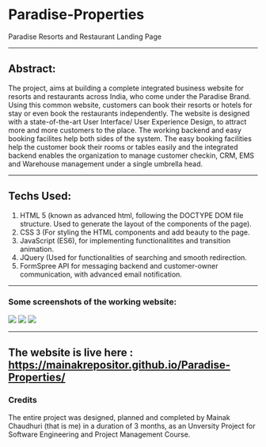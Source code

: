 # Paradise-Properties
Paradise Resorts and Restaurant Landing Page

<hr>

## Abstract: 
The project, aims at building a complete integrated business website for resorts and restaurants across India, who come under the Paradise Brand. Using this common website, customers can book their resorts or hotels for stay or even book the restaurants independently. The website is designed with a state-of-the-art User Interface/ User Experience Design, to attract more and more customers to the place. The working backend and easy booking facilites help both sides of the system. The easy booking facilities help the customer book their rooms or tables easily and the integrated backend enables the organization to manage customer checkin, CRM, EMS and Warehouse management under a single umbrella head.

<hr>

## Techs Used:
<ol>
  <li>HTML 5 (known as advanced html, following the DOCTYPE DOM file structure. Used to generate the layout of the components of the page).</li>
  <li>CSS 3 (For styling the HTML components and add beauty to the page.</li>
  <li>JavaScript (ES6), for implementing functionalitites and transition animation.</li>
  <li>JQuery (Used for functionalities of searching and smooth redirection.</li>
  <li>FormSpree API for messaging backend and customer-owner communication, with advanced email notification.</li>
  </ol>
  
<hr>

### Some screenshots of the working website:
<img src="https://user-images.githubusercontent.com/64016811/114133849-53e01980-9924-11eb-8f15-1cf35e5938c5.jpg">
<img src="https://user-images.githubusercontent.com/64016811/114133858-56db0a00-9924-11eb-833a-fdc1f989d880.jpg">
<img src="https://user-images.githubusercontent.com/64016811/114133862-580c3700-9924-11eb-8668-6d1710468106.jpg">

<hr>

## The website is live here : https://mainakrepositor.github.io/Paradise-Properties/


### Credits

The entire project was designed, planned and completed by Mainak Chaudhuri (that is me) in a duration of 3 months, as an Unversity Project for Software Engineering and Project Management Course.
